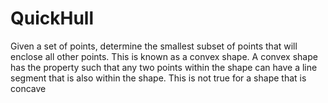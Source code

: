 # QuickHull
Given a set of points, determine the smallest subset of points that will enclose all other points.  This is known as a convex shape.  A convex shape has the property such that any two points within the shape can have a line segment that is also within the shape.  This is not true for a shape that is concave
